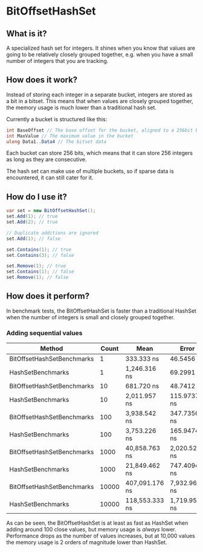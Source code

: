 # BitOffsetHashSet

## What is it?

A specialized hash set for integers. It shines when you know that values are going to be relatively closely grouped together,
e.g. when you have a small number of integers that you are tracking.

## How does it work?

Instead of storing each integer in a separate bucket, integers are stored as a bit in a bitset. This means that when
values are closely grouped together, the memory usage is much lower than a traditional hash set.

Currently a bucket is structured like this:

```cs
int BaseOffset // The base offset for the bucket, aligned to a 256bit boundary
int MaxValue // The maximum value in the bucket
ulong Data1..Data4 // The bitset data
```

Each bucket can store 256 bits, which means that it can store 256 integers as long as they are consecutive. 

The hash set can make use of multiple buckets, so if sparse data is encountered, it can still cater for it.

## How do I use it?

```cs
var set = new BitOffsetHashSet();
set.Add(1); // true
set.Add(2); // true

// Duplicate additions are ignored
set.Add(1); // false

set.Contains(1); // true
set.Contains(3); // false

set.Remove(1); // true
set.Contains(1); // false
set.Remove(1); // false
```

## How does it perform?

In benchmark tests, the BitOffsetHashSet is faster than a traditional HashSet when the number of integers is small and
closely grouped together.

### Adding sequential values

| Method | Count | Mean | Error | StdDev | Median | Allocated |
|-|-|-|-|-|-|-|
|BitOffsetHashSetBenchmarks|1|333.333 ns|46.5456 ns|134.2948 ns|300.000 ns|400 B|
|HashSetBenchmarks|1|1,246.316 ns|69.2991 ns|198.8320 ns|1,200.000 ns|504 B|
|BitOffsetHashSetBenchmarks|10|681.720 ns|48.7412 ns|138.2706 ns|700.000 ns|400 B|
|HashSetBenchmarks|10|2,011.957 ns|115.9737 ns|327.1060 ns|2,000.000 ns|1000 B|
|BitOffsetHashSetBenchmarks|100|3,938.542 ns|347.7356 ns|1,003.2966 ns|3,600.000 ns|400 B|
|HashSetBenchmarks|100|3,753.226 ns|165.9474 ns|470.7652 ns|3,750.000 ns|6336 B|
|BitOffsetHashSetBenchmarks|1000|40,858.763 ns|2,020.5265 ns|5,861.9137 ns|39,400.000 ns|400 B|
|HashSetBenchmarks|1000|21,849.462 ns|747.4094 ns|2,120.2760 ns|21,300.000 ns|59000 B|
|BitOffsetHashSetBenchmarks|10000|407,091.176 ns|7,932.9624 ns|12,810.2555 ns|405,400.000 ns|5296 B|
|HashSetBenchmarks|10000|118,553.333 ns|1,719.9525 ns|1,608.8446 ns|118,600.000 ns|538960 B|

As can be seen, the BitOffsetHashSet is at least as fast as HashSet when adding around 100 close values,
but memory usage is *always* lower. Performance drops as the number of values increases, but at 10,000 values
the memory usage is 2 orders of magnitude lower than HashSet.